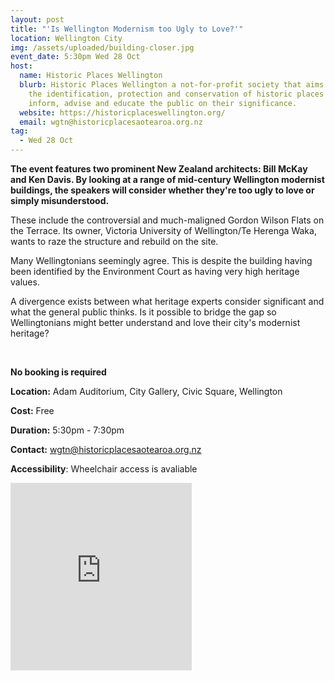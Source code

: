 ```yaml
---
layout: post
title: "'Is Wellington Modernism too Ugly to Love?'"
location: Wellington City
img: /assets/uploaded/building-closer.jpg
event_date: 5:30pm Wed 28 Oct
host:
  name: Historic Places Wellington
  blurb: Historic Places Wellington a not-for-profit society that aims to promote
    the identification, protection and conservation of historic places and to
    inform, advise and educate the public on their significance.
  website: https://historicplaceswellington.org/
  email: wgtn@historicplacesaotearoa.org.nz
tag:
  - Wed 28 Oct
---
```

**The event features two prominent New Zealand architects: Bill McKay and Ken Davis. By looking at a range of mid-century Wellington modernist buildings, the speakers will consider whether they're too ugly to love or simply misunderstood.** 

These include the controversial and much-maligned Gordon Wilson Flats on the Terrace. Its owner, Victoria University of Wellington/Te Herenga Waka, wants to raze the structure and rebuild on the site. 

Many Wellingtonians seemingly agree. This is despite the building having been identified by the Environment Court as having very high heritage values. 

A divergence exists between what heritage experts consider significant and what the general public thinks. Is it possible to bridge the gap so Wellingtonians might better understand and love their city's modernist heritage?

<br>

**No booking is required**

**Location:** Adam Auditorium, City Gallery, Civic Square, Wellington

**Cost:** Free

**Duration:** 5:30pm - 7:30pm

**Contact:** wgtn@historicplacesaotearoa.org.nz

**Accessibility**: Wheelchair access is avaliable 

<iframe src="https://www.facebook.com/plugins/page.php?href=https%3A%2F%2Fwww.facebook.com%2Fhistoricplaceswellington%2F&tabs=header&width=290&height=300&small_header=false&adapt_container_width=true&hide_cover=false&show_facepile=true&appId" width="290" height="300" style="border:none;overflow:hidden" scrolling="no" frameborder="0" allowTransparency="true" allow="encrypted-media"></iframe>